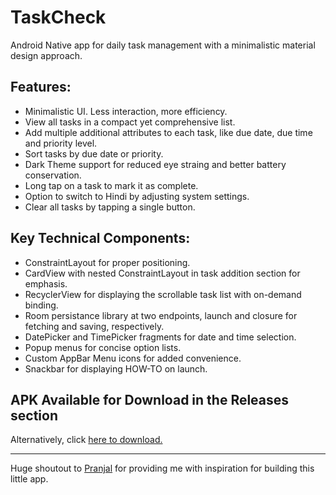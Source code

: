 # TaskCheck
Android Native app for daily task management with a minimalistic material design approach.

## Features:
- Minimalistic UI. Less interaction, more efficiency.
- View all tasks in a compact yet comprehensive list.
- Add multiple additional attributes to each task, like due date, due time and priority level.
- Sort tasks by due date or priority.
- Dark Theme support for reduced eye straing and better battery conservation.
- Long tap on a task to mark it as complete.
- Option to switch to Hindi by adjusting system settings.
- Clear all tasks by tapping a single button.

## Key Technical Components:
- ConstraintLayout for proper positioning.
- CardView with nested ConstraintLayout in task addition section for emphasis.
- RecyclerView for displaying the scrollable task list with on-demand binding.
- Room persistance library at two endpoints, launch and closure for fetching and saving, respectively.
- DatePicker and TimePicker fragments for date and time selection.
- Popup menus for concise option lists.
- Custom AppBar Menu icons for added convenience.
- Snackbar for displaying HOW-TO on launch.

## APK Available for Download in the Releases section
Alternatively, click [here to download.](https://github.com/sanskar10100/TaskCheck/releases/download/final/TestCheck.apk)

---

Huge shoutout to [Pranjal](https://github.com/pranjal-codes) for providing me with inspiration for building this little app.
